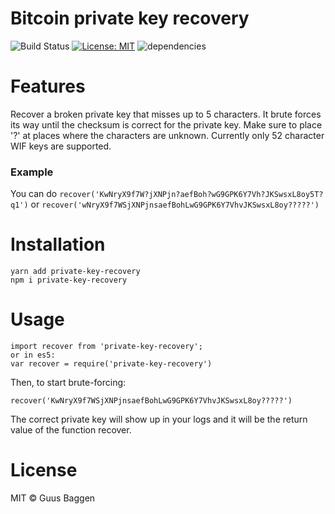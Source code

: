 # Bitcoin private key recovery

![Build Status](https://travis-ci.org/GuusBaggen/privatekeyrecovery.svg?branch=master)
[![License: MIT](https://img.shields.io/badge/License-MIT-blue.svg)](https://opensource.org/licenses/MIT)
![dependencies](https://img.shields.io/hackage-deps/v/lens.svg)

# Features
Recover a broken private key that misses up to 5 characters. It brute forces its way until the checksum is correct for the private key. Make sure to place '?' at places where the characters are unknown. Currently only 52 character WIF keys are supported. 

### Example
You can do `recover('KwNryX9f7W?jXNPjn?aefBoh?wG9GPK6Y7Vh?JKSwsxL8oy5T?q1')` 
or `recover('wNryX9f7WSjXNPjnsaefBohLwG9GPK6Y7VhvJKSwsxL8oy?????')`

# Installation
```
yarn add private-key-recovery 
npm i private-key-recovery
```

# Usage

```
import recover from 'private-key-recovery';
or in es5: 
var recover = require('private-key-recovery')
```

Then, to start brute-forcing:
```
recover('KwNryX9f7WSjXNPjnsaefBohLwG9GPK6Y7VhvJKSwsxL8oy?????')
```

The correct private key will show up in your logs and it will be the return value of the function recover.

# License

MIT © Guus Baggen
